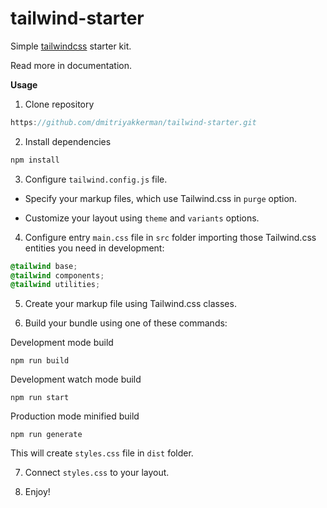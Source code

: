 # tailwind-starter

Simple [tailwindcss](https://tailwindcss.com/) starter kit. 

Read more in documentation.

**Usage**

1. Clone repository

```js
https://github.com/dmitriyakkerman/tailwind-starter.git
```
2. Install dependencies
```js
npm install
```
3. Configure `tailwind.config.js` file.

  - Specify your markup files, which use Tailwind.css in `purge` option.

  - Customize your layout using `theme` and `variants` options.

4. Configure entry `main.css` file in `src` folder importing those Tailwind.css entities you need in development:

```css
@tailwind base;
@tailwind components;
@tailwind utilities;
```
5. Create your markup file using Tailwind.css classes.

6. Build your bundle using one of these commands:

Development mode build
```
npm run build
```
Development watch mode build
```
npm run start
```
Production mode minified build
```
npm run generate
```

This will create `styles.css` file in `dist` folder.

7. Connect `styles.css` to your layout.

8. Enjoy!
